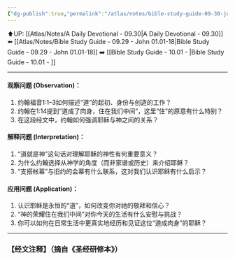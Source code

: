 ```yaml
---
{"dg-publish":true,"permalink":"/atlas/notes/bible-study-guide-09-30-john-02-01-12/"}
---
```


⬆️UP: [[Atlas/Notes/A Daily Devotional - 09.30\|A Daily Devotional - 09.30]]
⬅️ [[Atlas/Notes/Bible Study Guide - 09.29 - John 01.01-18\|Bible Study Guide - 09.29 - John 01.01-18]]
➡️ [[Bible Study Guide - 10.01 - \|Bible Study Guide - 10.01 - ]] 

---

#### 观察问题 (Observation)：

1. 约翰福音1:1–3如何描述“道”的起初、身份与创造的工作？
2. 约翰在1:14提到“道成了肉身，住在我们中间”，这里“住”的原意有什么特别？
3. 在这段经文中，约翰如何强调耶稣与神之间的关系？

#### 解释问题 (Interpretation)：

1. “道就是神”这句话对理解耶稣的神性有何重要意义？
2. 为什么约翰选择从神学的角度（而非家谱或历史）来介绍耶稣？
3. “支搭帐幕”与旧约的会幕有什么联系，这对我们认识耶稣有什么启示？

#### 应用问题 (Application)：

1. 认识耶稣是永恒的“道”，如何改变你对祂的敬拜和信心？
2. “神的荣耀住在我们中间”对你今天的生活有什么安慰与挑战？
3. 你可以如何在日常生活中更真实地经历和见证这位“道成肉身”的耶稣？

---
### 【经文注释】（摘自《圣经研修本》）


